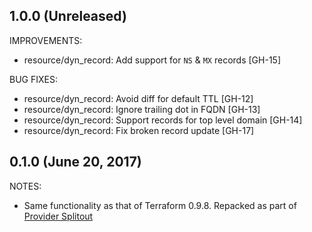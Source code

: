 ## 1.0.0 (Unreleased)

IMPROVEMENTS:

* resource/dyn_record: Add support for `NS` & `MX` records [GH-15]

BUG FIXES:

* resource/dyn_record: Avoid diff for default TTL [GH-12]
* resource/dyn_record: Ignore trailing dot in FQDN [GH-13]
* resource/dyn_record: Support records for top level domain [GH-14]
* resource/dyn_record: Fix broken record update [GH-17]

## 0.1.0 (June 20, 2017)

NOTES:

* Same functionality as that of Terraform 0.9.8. Repacked as part of [Provider Splitout](https://www.hashicorp.com/blog/upcoming-provider-changes-in-terraform-0-10/)
